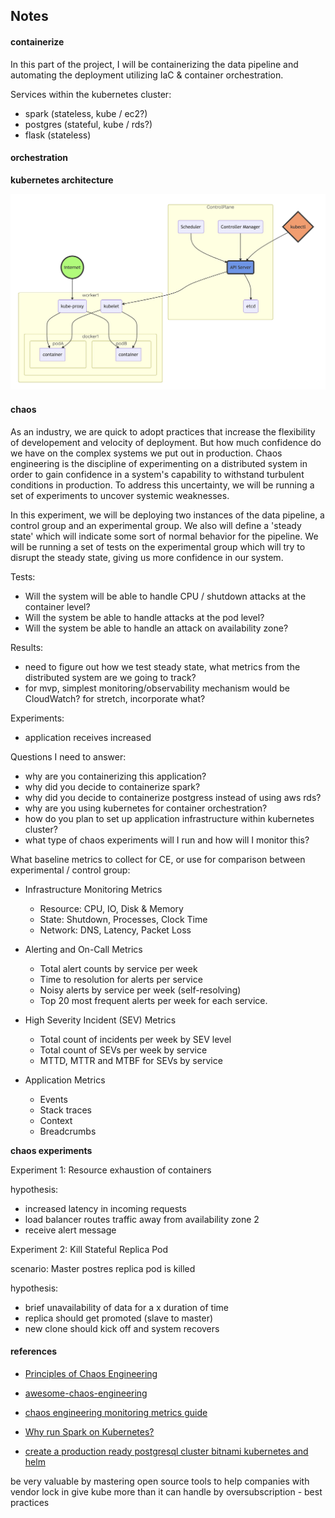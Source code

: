 ## Notes

#### containerize

In this part of the project, I will be containerizing the data pipeline and automating the deployment utilizing IaC & container orchestration.

Services within the kubernetes cluster:

  - spark (stateless, kube / ec2?)
  - postgres (stateful, kube / rds?)
  - flask (stateless)

#### orchestration

**kubernetes architecture**

<p align="center"> 
  <img src="./media/reference_kube_arch.png" alt="reference_kube_arch" width="800px"/>
</p>

#### chaos

As an industry, we are quick to adopt practices that increase the flexibility of developement and velocity of deployment. But how much confidence do we have on the complex systems we put out in production. Chaos engineering is the discipline of experimenting on a distributed system in order to gain confidence in a system's capability to withstand turbulent conditions in production. To address this uncertainty, we will be running a set of experiments to uncover systemic weaknesses.

In this experiment, we will be deploying two instances of the data pipeline, a control group and an experimental group. We also will define a 'steady state' which will indicate some sort of normal behavior for the pipeline. We will be running a set of tests on the experimental group which will try to disrupt the steady state, giving us more confidence in our system.

Tests:

  - Will the system will be able to handle CPU / shutdown attacks at the container level?
  - Will the system be able to handle attacks at the pod level?
  - Will the system be able to handle an attack on availability zone?

Results:

  - need to figure out how we test steady state, what metrics from the distributed system are we going to track?
  - for mvp, simplest monitoring/observability mechanism would be CloudWatch? for stretch, incorporate what?

Experiments:

  - application receives increased 

Questions I need to answer:

  - why are you containerizing this application?
  - why did you decide to containerize spark?
  - why did you decide to containerize postgress instead of using aws rds?
  - why are you using kubernetes for container orchestration?
  - how do you plan to set up application infrastructure within kubernetes cluster?
  - what type of chaos experiments will I run and how will I monitor this?

What baseline metrics to collect for CE, or use for comparison between experimental / control group:

  - Infrastructure Monitoring Metrics

    - Resource: CPU, IO, Disk & Memory
    - State: Shutdown, Processes, Clock Time
    - Network: DNS, Latency, Packet Loss

  - Alerting and On-Call Metrics

    - Total alert counts by service per week
    - Time to resolution for alerts per service
    - Noisy alerts by service per week (self-resolving)
    - Top 20 most frequent alerts per week for each service.

  - High Severity Incident (SEV) Metrics

    - Total count of incidents per week by SEV level
    - Total count of SEVs per week by service
    - MTTD, MTTR and MTBF for SEVs by service

  - Application Metrics

    - Events
    - Stack traces
    - Context
    - Breadcrumbs

**chaos experiments**

Experiment 1: Resource exhaustion of containers

hypothesis:

  - increased latency in incoming requests
  - load balancer routes traffic away from availability zone 2
  - receive alert message

Experiment 2: Kill Stateful Replica Pod

scenario: Master postres replica pod is killed

hypothesis:

  - brief unavailability of data for a x duration of time
  - replica should get promoted (slave to master)
  - new clone should kick off and system recovers


#### references

  - [Principles of Chaos Engineering](http://principlesofchaos.org/?lang=ENcontent)
  - [awesome-chaos-engineering](https://github.com/dastergon/awesome-chaos-engineering)
  - [chaos engineering monitoring metrics guide](https://www.gremlin.com/community/tutorials/chaos-engineering-monitoring-metrics-guide/)
  - [Why run Spark on Kubernetes?](https://medium.com/@rachit1arora/why-run-spark-on-kubernetes-51c0ccb39c9b)

  - [create a production ready postgresql cluster bitnami kubernetes and helm](https://engineering.bitnami.com/articles/create-a-production-ready-postgresql-cluster-bitnami-kubernetes-and-helm.html)

be very valuable by mastering open source tools to help companies with vendor lock in
give kube more than it can handle by oversubscription - best practices
